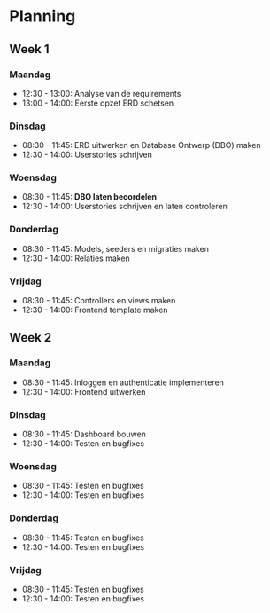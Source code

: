 # Planning

## Week 1

### Maandag
- 12:30 - 13:00: Analyse van de requirements 
- 13:00 - 14:00: Eerste opzet ERD schetsen

### Dinsdag  
- 08:30 - 11:45: ERD uitwerken en Database Ontwerp (DBO) maken
- 12:30 - 14:00: Userstories schrijven

### Woensdag

- 08:30 - 11:45: __DBO laten beoordelen__
- 12:30 - 14:00: Userstories schrijven en laten controleren

### Donderdag

- 08:30 - 11:45: Models, seeders en migraties maken
- 12:30 - 14:00: Relaties maken

### Vrijdag

- 08:30 - 11:45: Controllers en views maken
- 12:30 - 14:00: Frontend template maken

## Week 2

### Maandag

- 08:30 - 11:45: Inloggen en authenticatie implementeren
- 12:30 - 14:00: Frontend uitwerken

### Dinsdag

- 08:30 - 11:45: Dashboard bouwen
- 12:30 - 14:00: Testen en bugfixes

### Woensdag

- 08:30 - 11:45: Testen en bugfixes
- 12:30 - 14:00: Testen en bugfixes

### Donderdag

- 08:30 - 11:45: Testen en bugfixes
- 12:30 - 14:00: Testen en bugfixes

### Vrijdag

- 08:30 - 11:45: Testen en bugfixes
- 12:30 - 14:00: Testen en bugfixes


